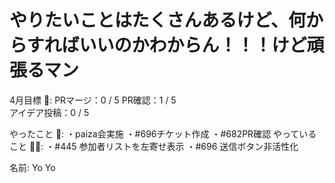# やりたいことはたくさんあるけど、何からすればいいのかわからん！！！けど頑張るマン

4月目標 🚀: PRマージ：0 / 5
PR確認：1 / 5   
アイデア投稿：0 / 5　 　　　　　　　　　　　　　

やったこと 📝: ・paiza会実施 
・#696チケット作成 
・#682PR確認
やっていること 🏃‍♂️: ・#445 参加者リストを左寄せ表示
・#696 送信ボタン非活性化

名前: Yo Yo